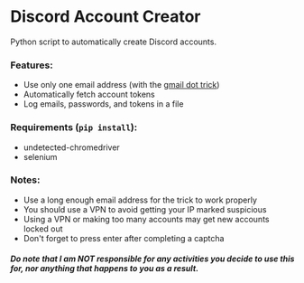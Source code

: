 # Discord Account Creator
Python script to automatically create Discord accounts.

### Features:
- Use only one email address (with the [gmail dot trick](https://support.google.com/mail/answer/7436150))
- Automatically fetch account tokens
- Log emails, passwords, and tokens in a file

### Requirements (`pip install`):
- undetected-chromedriver
- selenium

### Notes:
- Use a long enough email address for the trick to work properly
- You should use a VPN to avoid getting your IP marked suspicious
- Using a VPN or making too many accounts may get new accounts locked out
- Don't forget to press enter after completing a captcha

##### Do note that I am NOT responsible for any activities you decide to use this for, nor anything that happens to you as a result.

